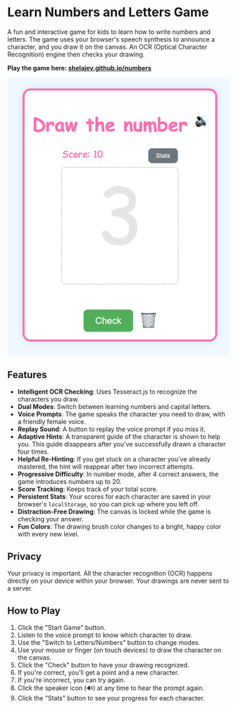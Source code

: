 # Learn Numbers and Letters Game

A fun and interactive game for kids to learn how to write numbers and letters. The game uses your browser's speech synthesis to announce a character, and you draw it on the canvas. An OCR (Optical Character Recognition) engine then checks your drawing.

**Play the game here: [shelajev.github.io/numbers](https://shelajev.github.io/numbers)**

![Screenshot of the game](screenshot.png)

## Features

- **Intelligent OCR Checking**: Uses Tesseract.js to recognize the characters you draw.
- **Dual Modes**: Switch between learning numbers and capital letters.
- **Voice Prompts**: The game speaks the character you need to draw, with a friendly female voice.
- **Replay Sound**: A button to replay the voice prompt if you miss it.
- **Adaptive Hints**: A transparent guide of the character is shown to help you. This guide disappears after you've successfully drawn a character four times.
- **Helpful Re-Hinting**: If you get stuck on a character you've already mastered, the hint will reappear after two incorrect attempts.
- **Progressive Difficulty**: In number mode, after 4 correct answers, the game introduces numbers up to 20.
- **Score Tracking**: Keeps track of your total score.
- **Persistent Stats**: Your scores for each character are saved in your browser's `localStorage`, so you can pick up where you left off.
- **Distraction-Free Drawing**: The canvas is locked while the game is checking your answer.
- **Fun Colors**: The drawing brush color changes to a bright, happy color with every new level.

## Privacy

Your privacy is important. All the character recognition (OCR) happens directly on your device within your browser. Your drawings are never sent to a server.

## How to Play

1.  Click the "Start Game" button.
2.  Listen to the voice prompt to know which character to draw.
3.  Use the "Switch to Letters/Numbers" button to change modes.
4.  Use your mouse or finger (on touch devices) to draw the character on the canvas.
5.  Click the "Check" button to have your drawing recognized.
6.  If you're correct, you'll get a point and a new character.
7.  If you're incorrect, you can try again.
8.  Click the speaker icon (🔊) at any time to hear the prompt again.
9.  Click the "Stats" button to see your progress for each character.
